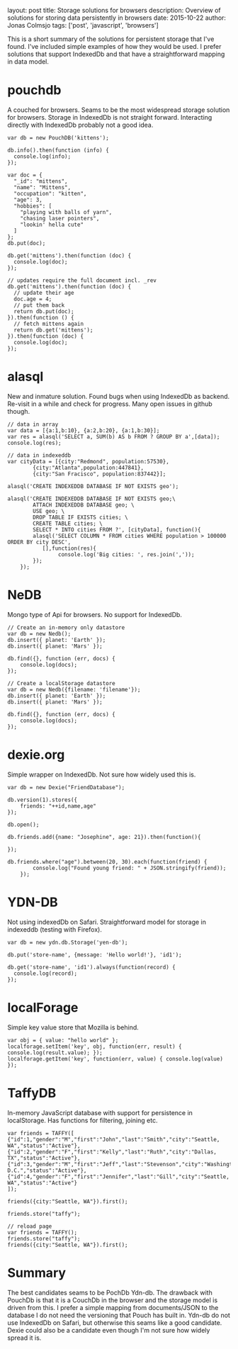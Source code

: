 layout: post
title: Storage solutions for browsers
description: Overview of solutions for storing data persistently in browsers
date: 2015-10-22
author: Jonas Colmsjo
tags: ['post', 'javascript', 'browsers']

This is a short summary of the solutions for persistent storage that I've found.
I've included simple examples of how they would be used. I prefer solutions
that support IndexedDb and that have a straightforward mapping in data model.

pouchdb
=======

A couched for browsers. Seams to be the most widespread storage solution for
browsers. Storage in IndexedDb is not straight forward. Interacting directly
with IndexedDb probably not a good idea.


    var db = new PouchDB('kittens');

    db.info().then(function (info) {
      console.log(info);
    });

    var doc = {
      "_id": "mittens",
      "name": "Mittens",
      "occupation": "kitten",
      "age": 3,
      "hobbies": [
        "playing with balls of yarn",
        "chasing laser pointers",
        "lookin' hella cute"
      ]
    };
    db.put(doc);

    db.get('mittens').then(function (doc) {
      console.log(doc);
    });

    // updates require the full document incl. _rev
    db.get('mittens').then(function (doc) {
      // update their age
      doc.age = 4;
      // put them back
      return db.put(doc);
    }).then(function () {
      // fetch mittens again
      return db.get('mittens');
    }).then(function (doc) {
      console.log(doc);
    });


alasql
======

New and inmature solution. Found bugs when using IndexedDb as backend.
Re-visit in a while and check for progress. Many open issues in github though.


    // data in array
    var data = [{a:1,b:10}, {a:2,b:20}, {a:1,b:30}];
    var res = alasql('SELECT a, SUM(b) AS b FROM ? GROUP BY a',[data]);
    console.log(res);

    // data in indexeddb
    var cityData = [{city:"Redmond", population:57530},
            {city:"Atlanta",population:447841},
            {city:"San Fracisco", population:837442}];

    alasql('CREATE INDEXEDDB DATABASE IF NOT EXISTS geo');

    alasql('CREATE INDEXEDDB DATABASE IF NOT EXISTS geo;\
            ATTACH INDEXEDDB DATABASE geo; \
            USE geo; \
            DROP TABLE IF EXISTS cities; \
            CREATE TABLE cities; \
            SELECT * INTO cities FROM ?', [cityData], function(){
            alasql('SELECT COLUMN * FROM cities WHERE population > 100000 ORDER BY city DESC',
               [],function(res){
                    console.log('Big cities: ', res.join(','));
            });
        });


NeDB
=====

Mongo type of Api for browsers. No support for IndexedDb.


    // Create an in-memory only datastore
    var db = new Nedb();
    db.insert({ planet: 'Earth' });
    db.insert({ planet: 'Mars' });

    db.find({}, function (err, docs) {
        console.log(docs);
    });

    // Create a localStorage datastore
    var db = new Nedb({filename: 'filename'});
    db.insert({ planet: 'Earth' });
    db.insert({ planet: 'Mars' });

    db.find({}, function (err, docs) {
        console.log(docs);
    });


dexie.org
=========

Simple wrapper on IndexedDb. Not sure how widely used this is.

    var db = new Dexie("FriendDatabase");

    db.version(1).stores({
        friends: "++id,name,age"
    });

    db.open();

    db.friends.add({name: "Josephine", age: 21}).then(function(){

    });

    db.friends.where("age").between(20, 30).each(function(friend) {
            console.log("Found young friend: " + JSON.stringify(friend));
        });


YDN-DB
======

Not using indexedDb on Safari. Straightforward model for storage in indexeddb
(testing with Firefox).

    var db = new ydn.db.Storage('yen-db');

    db.put('store-name', {message: 'Hello world!'}, 'id1');

    db.get('store-name', 'id1').always(function(record) {
      console.log(record);
    });



localForage
============

Simple key value store that Mozilla is behind.


    var obj = { value: "hello world" };
    localforage.setItem('key', obj, function(err, result) { console.log(result.value); });
    localforage.getItem('key', function(err, value) { console.log(value) });


TaffyDB
=======

In-memory JavaScript database with support for persistence in localStorage. Has
functions for filtering, joining etc.


    var friends = TAFFY([
    {"id":1,"gender":"M","first":"John","last":"Smith","city":"Seattle, WA","status":"Active"},
    {"id":2,"gender":"F","first":"Kelly","last":"Ruth","city":"Dallas, TX","status":"Active"},
    {"id":3,"gender":"M","first":"Jeff","last":"Stevenson","city":"Washington, D.C.","status":"Active"},
    {"id":4,"gender":"F","first":"Jennifer","last":"Gill","city":"Seattle, WA","status":"Active"}
    ]);

    friends({city:"Seattle, WA"}).first();

    friends.store("taffy");

    // reload page
    var friends = TAFFY();
    friends.store("taffy");
    friends({city:"Seattle, WA"}).first();


Summary
=======

The best candidates seams to be PochDb Ydn-db. The drawback with PouchDb is that
it is a CouchDb in the browser and the storage model is driven from this. I
prefer a simple mapping from documents/JSON to the database I do not need
the versioning that Pouch has built in. Ydn-db do not use IndexedDb on Safari,
but otherwise this seams like a good candidate. Dexie could also be a candidate
even though I'm not sure how widely spread it is.
